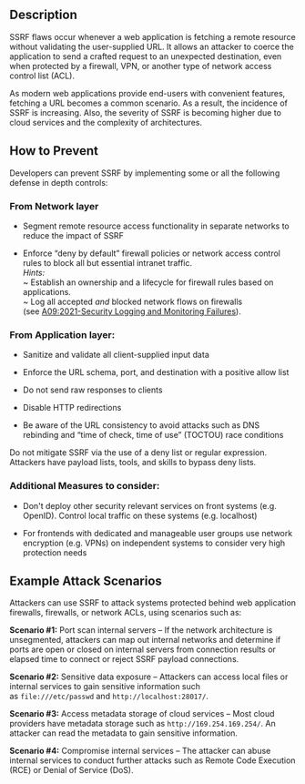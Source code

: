 ## Description

SSRF flaws occur whenever a web application is fetching a remote resource without validating the user-supplied URL. It allows an attacker to coerce the application to send a crafted request to an unexpected destination, even when protected by a firewall, VPN, or another type of network access control list (ACL).

As modern web applications provide end-users with convenient features, fetching a URL becomes a common scenario. As a result, the incidence of SSRF is increasing. Also, the severity of SSRF is becoming higher due to cloud services and the complexity of architectures.

## How to Prevent

Developers can prevent SSRF by implementing some or all the following defense in depth controls:

### **From Network layer**

- Segment remote resource access functionality in separate networks to reduce the impact of SSRF
    
- Enforce “deny by default” firewall policies or network access control rules to block all but essential intranet traffic.  
    _Hints:_  
    ~ Establish an ownership and a lifecycle for firewall rules based on applications.  
    ~ Log all accepted _and_ blocked network flows on firewalls (see [A09:2021-Security Logging and Monitoring Failures](https://owasp.org/Top10/A09_2021-Security_Logging_and_Monitoring_Failures/)).
    

### **From Application layer:**

- Sanitize and validate all client-supplied input data
    
- Enforce the URL schema, port, and destination with a positive allow list
    
- Do not send raw responses to clients
    
- Disable HTTP redirections
    
- Be aware of the URL consistency to avoid attacks such as DNS rebinding and “time of check, time of use” (TOCTOU) race conditions
    

Do not mitigate SSRF via the use of a deny list or regular expression. Attackers have payload lists, tools, and skills to bypass deny lists.

### **Additional Measures to consider:**

- Don't deploy other security relevant services on front systems (e.g. OpenID). Control local traffic on these systems (e.g. localhost)
    
- For frontends with dedicated and manageable user groups use network encryption (e.g. VPNs) on independent systems to consider very high protection needs
    

## Example Attack Scenarios

Attackers can use SSRF to attack systems protected behind web application firewalls, firewalls, or network ACLs, using scenarios such as:

**Scenario #1:** Port scan internal servers – If the network architecture is unsegmented, attackers can map out internal networks and determine if ports are open or closed on internal servers from connection results or elapsed time to connect or reject SSRF payload connections.

**Scenario #2:** Sensitive data exposure – Attackers can access local files or internal services to gain sensitive information such as `file:///etc/passwd` and `http://localhost:28017/`.

**Scenario #3:** Access metadata storage of cloud services – Most cloud providers have metadata storage such as `http://169.254.169.254/`. An attacker can read the metadata to gain sensitive information.

**Scenario #4:** Compromise internal services – The attacker can abuse internal services to conduct further attacks such as Remote Code Execution (RCE) or Denial of Service (DoS).